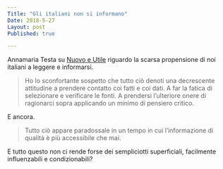 ```yaml
---
Title: "Gli italiani non si informano"
Date: 2018-5-27
Layout: post
Published: true

---
```

Annamaria Testa su [Nuovo e Utile](https://nuovoeutile.it/gli-italiani-non-si-informano/) riguardo la scarsa propensione di noi italiani a leggere e informarsi.

> Ho lo sconfortante sospetto che tutto ciò denoti una decrescente attitudine a prendere contatto coi fatti e coi dati. A far la fatica di selezionare e verificare le fonti. A  prendersi l’ulteriore onere di ragionarci sopra applicando un minimo di pensiero critico.

E ancora.

> Tutto ciò appare paradossale in un tempo in cui l’informazione di qualità è più accessibile che mai.

E tutto questo non ci rende forse dei sempliciotti superficiali, facilmente influenzabili e condizionabili?

